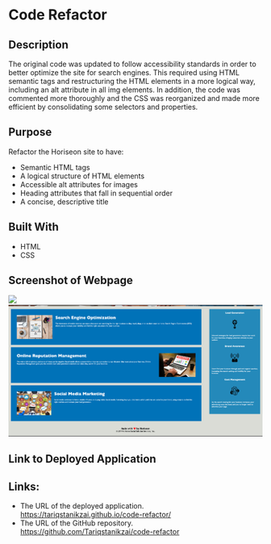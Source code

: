# Code Refactor

## Description
The original code was updated to follow accessibility standards in order to better optimize the site for search engines. This required using HTML semantic tags and restructuring the HTML elements in a more logical way, including an alt attribute in all img elements.
In addition, the code was commented more thoroughly and the CSS was reorganized and made more efficient by consolidating some selectors and properties.

## Purpose
Refactor the Horiseon site to have:

* Semantic HTML tags
* A logical structure of HTML elements
* Accessible alt attributes for images
* Heading attributes that fall in sequential order
* A concise, descriptive title

## Built With
* HTML
* CSS

## Screenshot of Webpage
![](Develop/assets/images/screenshot1.png)
![](Develop/assets/images/screenshot2.png)
## Link to Deployed Application

## Links:

* The URL of the deployed application.
https://tariqstanikzai.github.io/code-refactor/
* The URL of the GitHub repository.
 https://github.com/Tariqstanikzai/code-refactor